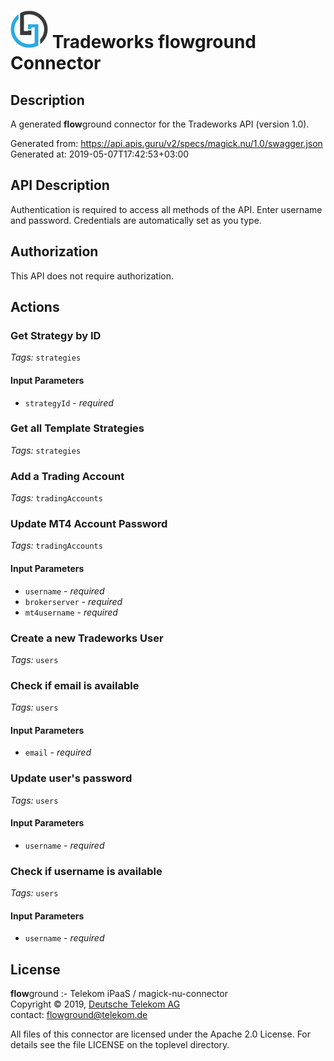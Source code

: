 # ![LOGO](logo.png) Tradeworks **flow**ground Connector

## Description

A generated **flow**ground connector for the Tradeworks API (version 1.0).

Generated from: https://api.apis.guru/v2/specs/magick.nu/1.0/swagger.json<br/>
Generated at: 2019-05-07T17:42:53+03:00

## API Description

Authentication is required to access all methods of the API. Enter username and password.
                Credentials are automatically set as you type.

## Authorization

This API does not require authorization.

## Actions

### Get Strategy by ID

*Tags:* `strategies`

#### Input Parameters
* `strategyId` - _required_

### Get all Template Strategies

*Tags:* `strategies`

### Add a Trading Account

*Tags:* `tradingAccounts`

### Update MT4 Account Password

*Tags:* `tradingAccounts`

#### Input Parameters
* `username` - _required_
* `brokerserver` - _required_
* `mt4username` - _required_

### Create a new Tradeworks User

*Tags:* `users`

### Check if email is available

*Tags:* `users`

#### Input Parameters
* `email` - _required_

### Update user's password

*Tags:* `users`

#### Input Parameters
* `username` - _required_

### Check if username is available

*Tags:* `users`

#### Input Parameters
* `username` - _required_

## License

**flow**ground :- Telekom iPaaS / magick-nu-connector<br/>
Copyright © 2019, [Deutsche Telekom AG](https://www.telekom.de)<br/>
contact: flowground@telekom.de

All files of this connector are licensed under the Apache 2.0 License. For details
see the file LICENSE on the toplevel directory.
